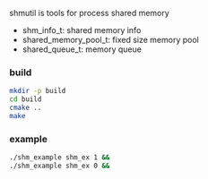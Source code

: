 shmutil is tools for process shared memory

- shm_info_t: shared memory info
- shared_memory_pool_t: fixed size memory pool
- shared_queue_t: memory queue

### build

```bash
mkdir -p build
cd build
cmake ..
make
```

### example

```bash
./shm_example shm_ex 1 &&
./shm_example shm_ex 0 &&
```